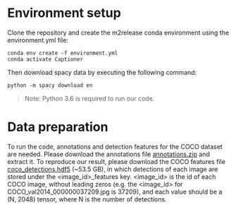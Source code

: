 # Environment setup

Clone the repository and create the m2release conda environment using the environment.yml file:

```
conda env create -f environment.yml
conda activate Captioner
```

Then download spacy data by executing the following command:

```
python -m spacy download en
```
> Note: Python 3.6 is required to run our code.


# Data preparation

To run the code, annotations and detection features for the COCO dataset are needed. Please download the annotations file [annotations.zip](https://ailb-web.ing.unimore.it/publicfiles/drive/meshed-memory-transformer/annotations.zip "download annotations.zip") and extract it.
To reproduce our result, please download the COCO features file [coco_detections.hdf5](https://ailb-web.ing.unimore.it/publicfiles/drive/show-control-and-tell/coco_detections.hdf5 "download coco_detections.hdf5") (~53.5 GB), in which detections of each image are stored under the <image_id>_features key. <image_id> is the id of each COCO image, without leading zeros (e.g. the <image_id> for COCO_val2014_000000037209.jpg is 37209), and each value should be a (N, 2048) tensor, where N is the number of detections.

